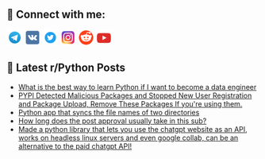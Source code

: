 ## 🔎 Connect with me:
[<img src="https://github.com/bullbesh/bullbesh/blob/main/images/Telegram.png" width="32" height="32" />](https://t.me/bullbesh)
[<img src="https://github.com/bullbesh/bullbesh/blob/main/images/VK.png" width="32" height="32" />](https://vk.com/bullbesh)
[<img src="https://github.com/bullbesh/bullbesh/blob/main/images/Twitter.png" width="32" height="32" />](https://twitter.com/bullbesh1)
[<img src="https://github.com/bullbesh/bullbesh/blob/main/images/Instagram.png" width="32" height="32" />](https://www.instagram.com/bullbesh)
[<img src="https://github.com/bullbesh/bullbesh/blob/main/images/Reddit.png" width="32" height="32" />](https://www.reddit.com/user/bullbesh)
[<img src="https://github.com/bullbesh/bullbesh/blob/main/images/YouTube.png" width="32" height="32" />](https://www.youtube.com/channel/UCtfjRs6uzgq5mfm8S06WTcg)

## 📕 Latest r/Python Posts
<!-- BLOG-POST-LIST:START -->
- [What is the best way to learn Python if I want to become a data engineer](https://www.reddit.com/r/Python/comments/13tbkm6/what_is_the_best_way_to_learn_python_if_i_want_to/)
- [PYPI Detected Malicious Packages and Stopped New User Registration and Package Upload, Remove These Packages If you&#39;re using them.](https://www.reddit.com/r/Python/comments/13tbjkp/pypi_detected_malicious_packages_and_stopped_new/)
- [Python app that syncs the file names of two directories](https://www.reddit.com/r/Python/comments/13ta2sp/python_app_that_syncs_the_file_names_of_two/)
- [How long does the post approval usually take in this sub?](https://www.reddit.com/r/Python/comments/13t7gid/how_long_does_the_post_approval_usually_take_in/)
- [Made a python library that lets you use the chatgpt website as an API, works on headless linux servers and even google collab, can be an alternative to the paid chatgpt API!](https://www.reddit.com/r/Python/comments/13t4z44/made_a_python_library_that_lets_you_use_the/)
<!-- BLOG-POST-LIST:END -->
